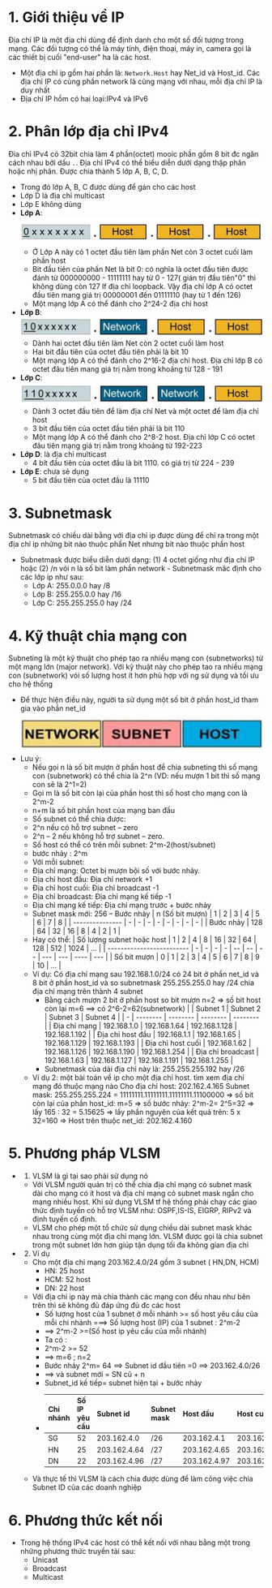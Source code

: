 # 1. Giới thiệu về IP
   Địa chỉ IP là một địa chỉ dùng để định danh cho một số đối tượng trong mạng. Các đối tượng có thể là máy tính, điện thoại, máy in, camera gọi là các thiết bị cuối "end-user" ha là các host.
 - Một địa chỉ ip gồm hai phần là: `Network.Host` hay Net_id và Host_id. Các địa chỉ IP có cùng phần network là cũng mạng với nhau, mỗi địa chỉ IP là duy nhất
 - Địa chỉ IP hồm có hai loại:IPv4 và IPv6
# 2. Phân lớp địa chỉ IPv4
  Đia chỉ IPv4 có 32bit chia làm 4 phần(octet) mooic phần gồm 8 bit đc ngăn cách nhau bởi dấu `.`. Địa chỉ IPv4 có thể biểu diễn dưới dạng thập phân hoặc nhị phân. Được chia thành 5 lớp A, B, C, D.
  - Trong đó lớp A, B, C được dùng để gán cho các host
  - Lớp D là địa chỉ multicast
  - Lớp E không dùng
   - **Lớp A**:
         ![](https://github.com/daitq1998/Linux-basic/blob/master/CCNA/png/l%C6%A1%CC%81p%20A.PNG)
      - Ở Lớp A này có 1 octet đầu tiên làm phần Net còn 3 octet cuối làm phần host
      - Bit đầu tiên của phần Net là bit 0: có nghĩa là octet đầu tiên được đánh từ 000000000 - 11111111 hay từ 0 - 127( gián trị đầu tiên"0" thì không dùng còn 127 lf địa chỉ loopback. Vậy địa chỉ lớp A có octet đầu tiên mang giá trị 00000001 đến 01111110 (hay từ 1 đến 126)
      - Một mạng lớp A có thể đánh cho 2^24-2 địa chỉ host
   - **Lớp B**:
   ![](https://github.com/daitq1998/Linux-basic/blob/master/CCNA/png/l%C6%A1%CC%81p%20B.PNG)
      - Dành hai octet đầu tiên  làm Net còn 2 octet cuối làm host 
      - Hai bit đầu tiên của octet đầu tiên phải là bit 10 
      - Một mạng lớp A có thể đánh cho 2^16-2 địa chỉ host. Địa chỉ lớp B có octet đâu tiên mang giá trị nằm trong khoảng từ 128 - 191 
   - **Lớp C**:
   ![](https://github.com/daitq1998/Linux-basic/blob/master/CCNA/png/L%C6%A1%CC%81p%20C.PNG)
      - Dành 3 octet đầu tiên để làm địa chỉ Net và một octet để làm địa chỉ host
      - 3 bit đầu tiên của octet đầu tiên phải là bit 110
      - Một mạng lớp A có thể đánh cho 2^8-2 host. Địa chỉ lớp C có octet đâu tiên mạng giá trị nằm trong khoảng từ 192-223
   - **Lớp D**: là địa chỉ multicast
      - 4 bít đầu tiên của octet đầu là bit 1110. có giá trị từ 224 - 239
   - **Lớp E**: chưa sẻ dụng
      - 5 bit đầu tiên của octet đầu là 11110
# 3. Subnetmask
   Subnetmask có chiều dài bằng với địa chỉ ip được dùng để chỉ ra trong một địa chỉ ip những bit nào thuộc phần Net nhưng bit nào thuộc phần host 
   - Subnetmask được biểu diễn dưới dạng: (1) 4 octet giống như địa chỉ IP hoặc (2) /n vói n là số bit làm phần network
    - Subnetmask măc định cho các lớp ip như sau:
      - Lớp A: 255.0.0.0 hay /8
      - Lớp B: 255.255.0.0 hay /16
      - Lớp C: 255.255.255.0 hay /24
# 4. Kỹ thuật chia mạng con
   Subneting là một kỹ thuật cho phép tạo ra nhiều mạng con (subnetworks) từ một mạng lớn (major network). Với kỹ thuật này cho phép tao ra nhiều mạng con (subnetwork) vói số lượng host ít hơn phù hợp với ng sử dụng và tối ưu cho hệ thống
   - Để thực hiện điều này, người ta sử dụng một số bit ở phần host_id tham gia vào phần net_id
   ![](https://github.com/daitq1998/Linux-basic/blob/master/CCNA/png/Subneting.PNG)
   - Lưu ý:
     - Nếu gọi n là số bit mượn ở phần host để chia subneting thì số mạng con (subnetwork) có thể chia là 2^n  (VD: nếu mượn 1 bit thì số mạng con sẽ là 2^1=2)
     - Gọi m là số bit còn lại của phần host thì số host cho mạng con là 2^m-2
     - n+m là số bit phần host của mạng ban đầu
     - Số subnet có thể chia được:
      - 2^n nếu có hỗ trợ subnet – zero
      - 2^n – 2 nếu không hỗ trợ subnet – zero.
     - Số host có thể có trên mỗi subnet: 2^m-2(host/subnet)
     - bước nhảy : 2^m
     - Với mỗi subnet:
      - Địa chỉ mạng: Octet bị mượn bội số với bước nhảy.
      - Địa chỉ host đầu: Địa chỉ network +1
      - Địa chỉ host cuối: Địa chỉ broadcast -1
      - Địa chỉ broadcast: Địa chỉ mạng kế tiếp -1
      - Địa chỉ mạng kế tiếp: Địa chỉ mạng trước + bước nhảy
     - Subnet mask mới: 256 – Bước nhảy
       | n (Số bit mượn) | 1 | 2 | 3 | 4 | 5 | 6 | 7 | 8 |
       | --------------- | - | - | - | - | - | - | - | - |
       | Bước nhảy | 128 | 64 | 32 | 16 | 8 | 4 | 2 | 1 |
     - Hay có thể:
       | Số lượng subnet hoặc host | 1 | 2 | 4 | 8 | 16 | 32 | 64 | 128 | 512 | 1024 | ... |
       | ------------------------- | - | - | - | - | -- | -- | -- | --- | --- | ---- | --- |
       | Số bit mượn  | 0 | 1 | 2 | 3 | 4 | 5 | 6 | 7 | 8 | 9 | 10 | ... |
      - Ví dụ: Có địa chỉ mạng sau 192.168.1.0/24 có 24 bit ở phần net_id và 8 bit ở phần host_id và so subnetmask 255.255.255.0 hay /24 chia địa chỉ mạng trên thành 4 subnet
        - Bằng cách mượn 2 bit ở phần host so bit mượn n=2  => số bit host còn lại m=6 ==> có 2^6-2=62(subnetwork)
          |   | Subnet 1 | Subnet 2 | Subnet 3 | Subnet 4 |
          | - | -------- | -------- | -------- | -------- |
          | Địa chỉ mạng | 192.168.1.0 | 192.168.1.64 | 192.168.1.128 | 192.168.1.192 |
          | Địa chỉ host đầu | 192.168.1.1 | 192.168.1.65 | 192.168.1.129 | 192.168.1.193 |
          | Địa chỉ host cuối | 192.168.1.62 | 192.168.1.126 | 192.168.1.190 | 192.168.1.254 |
          | Địa chỉ broadcast | 192.168.1.63 | 192.168.1.127 | 192.168.1.191 | 192.168.1.255 |
        - Subnetmask của dải địa chỉ này là: 255.255.255.192 hay  /26
      - Ví dụ 2: một bài toán về ip cho một địa chỉ host. tìm xem địa chỉ mạng đó thuộc mạng nào
          Cho địa chỉ host: 202.162.4.165
          Subnet mask: 255.255.255.224 = 11111111.11111111.11111111.11100000
           => số bit còn lại của phần host_id: m=5
           => số bước nhảy: 2^m-2= 2^5=32
           => lấy 165 : 32 =  5.15625
           => lấy phần nguyên của kết quả trên: 5 x 32=160
           => Host trên thuộc net_id: 202.162.4.160    
# 5. Phương pháp VLSM
   - 1. VLSM là gì tại sao phải sử dụng nó
       - Với VLSM người quản trị có thể chia địa chỉ mạng có subnet mask dài cho mạng có ít host và địa chỉ mạng có subnet mask ngắn cho mạng nhiều host. Khi sử dụng VLSM tf hệ thống phải chạy các giao thức định tuyến có hỗ trợ VLSM như: OSPF,IS-IS, EIGRP, RIPv2 và định tuyến cố định.
       - VLSM cho phép một tổ chức sử dụng chiều dài subnet mask khác nhau trong cùng một địa chỉ mạng lớn. VLSM được gọi là chia subnet trong một subnet lớn hơn giúp tận dụng tối đa không gian địa chỉ 
   - 2. Ví dụ 
     - Cho một địa chỉ mạng 203.162.4.0/24 gồm 3 subnet ( HN,DN, HCM) 
       - HN: 25 host
       - HCM: 52 host
       - DN: 22 host
     - Với địa chỉ ip này mà chia thành các mạng con đều nhau như bên trên thì sẽ không đủ đáp ứng đủ đc các host
       -  Số lượng host của 1 subnet ở mỗi nhánh >= số host yêu cầu của mỗi chi nhánh ===> Số lượng host (IP) của 1 subnet : 2^m-2
       - ==> 2^m-2 >=(Số host ip yêu cầu của mỗi nhánh)
        - Ta có :
       - 2^m-2 >= 52
       - ==> m=6 ; n=2
        - Bước nhảy 2^m= 64  ==> Subnet id đầu tiên =0 ==>  203.162.4.0/26
        - ==> và subnet mới = SN cũ + n
        - Subnet_id kế tiếp= subnet hiện tại + bước nhảy
        -  | Chi nhánh | Số IP yêu cầu | Subnet id | Subnet mask | Host đầu | Host cuối | Boadcast |
           | --------- | ------------- | --------- | ----------- | -------- | --------- | -------- |
           | SG | 52 | 203.162.4.0 | /26 | 203.162.4.1 | 203.162.4.62 | 203.162.4.63 |
           | HN | 25 | 203.162.4.64 | /27 | 203.162.4.65 | 203.162.4.94 |203.162.4.95 |
           | DN | 22 | 203.162.4.96 | /27 | 203.162.4.97 |203.162.4.126 | 203.162.4.127 |
     -  Và thực tế thì VLSM là cách chia được dùng để làm công việc chia Subnet ID của các doanh nghiệp
# 6. Phương thức kết nối
   - Trong hệ thống IPv4 các host có thể kết nối với nhau bằng một trong những phương thức truyền tải sau:
     - Unicast
     - Broadcast
     - Multicast
     

